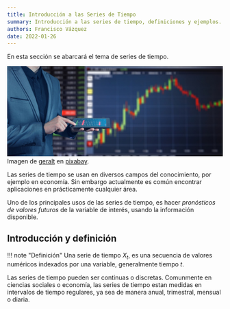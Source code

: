 ```yaml
---
title: Introducción a las Series de Tiempo
summary: Introducción a las series de tiempo, definiciones y ejemplos.
authors: Francisco Vázquez
date: 2022-01-26
---
```



En esta sección se abarcará el tema de series de tiempo.

![Representación de una serie en los negocios](img/stock.jpg)
Imagen de [geralt](https://pixabay.com/es/users/geralt-9301/) en [pixabay](pixabay.com).

Las series de tiempo se usan en diversos campos del conocimiento, por ejemplo en economía. Sin embargo actualmente es común encontrar aplicaciones en prácticamente cualquier área.

Uno de los principales usos de las series de tiempo, es hacer *pronósticos de valores futuros* de la variable de interés, usando la información disponible.

## Introducción y definición

!!! note "Definición"
    Una serie de tiempo $X_t$, es una secuencia de valores numéricos indexados por una variable, generalmente tiempo $t$.

Las series de tiempo pueden ser continuas o discretas. Comunmente en ciencias sociales o economía, las series de tiempo estan medidas en intervalos de tiempo regulares, ya sea de manera anual, trimestral, mensual o diaria.
